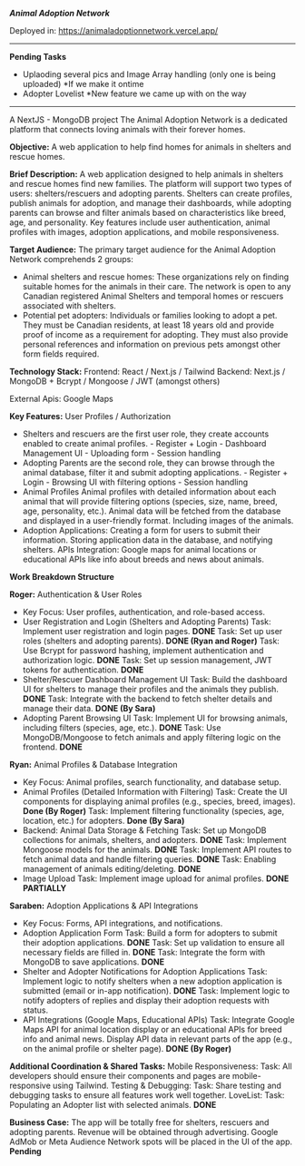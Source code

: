**_Animal Adoption Network_**

Deployed in:
https://animaladoptionnetwork.vercel.app/

---

**Pending Tasks**

- Uplaoding several pics and Image Array handling (only one is being uploaded) \*If we make it ontime
- Adopter Lovelist \*New feature we came up with on the way

---

A NextJS - MongoDB project
The Animal Adoption Network is a dedicated platform that connects loving animals with their forever homes.

**Objective:**
A web application to help find homes for animals in shelters and rescue homes.

**Brief Description:**
A web application designed to help animals in shelters and rescue homes find new families. The platform will support two types of users: shelters/rescuers and adopting parents. Shelters can create profiles, publish animals for adoption, and manage their dashboards, while adopting parents can browse and filter animals based on characteristics like breed, age, and personality. Key features include user authentication, animal profiles with images, adoption applications, and mobile responsiveness.

**Target Audience:**
The primary target audience for the Animal Adoption Network comprehends 2 groups:

- Animal shelters and rescue homes: These organizations rely on finding suitable homes for the animals in their care. The network is open to any Canadian registered Animal Shelters and temporal homes or rescuers associated with shelters.
- Potential pet adopters: Individuals or families looking to adopt a pet. They must be Canadian residents, at least 18 years old and provide proof of income as a requirement for adopting. They must also provide personal references and information on previous pets amongst other form fields required.

**Technology Stack:**
Frontend: React / Next.js / Tailwind
Backend: Next.js / MongoDB +
Bcrypt / Mongoose / JWT (amongst others)

External Apis: Google Maps

**Key Features:**
User Profiles / Authorization

- Shelters and rescuers are the first user role, they create accounts enabled to create animal profiles. - Register + Login - Dashboard Management UI - Uploading form - Session handling
- Adopting Parents are the second role, they can browse through the animal database, filter it and submit adopting applications. - Register + Login - Browsing UI with filtering options - Session handling
- Animal Profiles
  Animal profiles with detailed information about each animal that will provide filtering options (species, size, name, breed, age, personality, etc.).
  Animal data will be fetched from the database and displayed in a user-friendly format. Including images of the animals.
- Adoption Applications:
  Creating a form for users to submit their information.
  Storing application data in the database, and notifying shelters.
  APIs Integration:
  Google maps for animal locations or educational APIs like info about breeds and news about animals.

**Work Breakdown Structure**

**Roger:** Authentication & User Roles

- Key Focus: User profiles, authentication, and role-based access.
- User Registration and Login (Shelters and Adopting Parents)
  Task: Implement user registration and login pages. **DONE**
  Task: Set up user roles (shelters and adopting parents). **DONE (Ryan and Roger)**
  Task: Use Bcrypt for password hashing, implement authentication and authorization logic. **DONE**
  Task: Set up session management, JWT tokens for authentication. **DONE**
- Shelter/Rescuer Dashboard Management UI
  Task: Build the dashboard UI for shelters to manage their profiles and the animals they publish. **DONE**
  Task: Integrate with the backend to fetch shelter details and manage their data. **DONE (By Sara)**
- Adopting Parent Browsing UI
  Task: Implement UI for browsing animals, including filters (species, age, etc.). **DONE**
  Task: Use MongoDB/Mongoose to fetch animals and apply filtering logic on the frontend. **DONE**

**Ryan:** Animal Profiles & Database Integration

- Key Focus: Animal profiles, search functionality, and database setup.
- Animal Profiles (Detailed Information with Filtering)
  Task: Create the UI components for displaying animal profiles (e.g., species, breed, images). **Done (By Roger)**
  Task: Implement filtering functionality (species, age, location, etc.) for adopters. **Done (By Sara)**
- Backend: Animal Data Storage & Fetching 
  Task: Set up MongoDB collections for animals, shelters, and adopters. **DONE**
  Task: Implement Mongoose models for the animals. **DONE**
  Task: Implement API routes to fetch animal data and handle filtering queries. **DONE**
  Task: Enabling management of animals editing/deleting. ****DONE****
- Image Upload
  Task: Implement image upload for animal profiles. **DONE PARTIALLY**

**Saraben:** Adoption Applications & API Integrations

- Key Focus: Forms, API integrations, and notifications.
- Adoption Application Form
  Task: Build a form for adopters to submit their adoption applications. **DONE**
  Task: Set up validation to ensure all necessary fields are filled in. **DONE**
  Task: Integrate the form with MongoDB to save applications. **DONE**
- Shelter and Adopter Notifications for Adoption Applications
  Task: Implement logic to notify shelters when a new adoption application is submitted (email or in-app notification). **DONE**
  Task: Implement logic to notify adopters of replies and display their adoption requests with status.
- API Integrations (Google Maps, Educational APIs)
  Task: Integrate Google Maps API for animal location display or an educational APIs for breed info and animal news. Display API data in relevant parts of the app (e.g., on the animal profile or shelter page). **DONE (By Roger)**

**Additional Coordination & Shared Tasks:**
Mobile Responsiveness:
Task: All developers should ensure their components and pages are mobile-responsive using Tailwind.
Testing & Debugging:
Task: Share testing and debugging tasks to ensure all features work well together.
LoveList:
Task: Populating an Adopter list with selected animals. **DONE**

**Business Case:**
The app will be totally free for shelters, rescuers and adopting parents. Revenue will be obtained through advertising. Google AdMob or Meta Audience Network spots will be placed in the UI of the app. **Pending**
